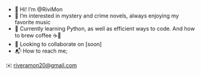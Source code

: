 - 👋 Hi! I’m @RiviMon
- 🧶 I’m interested in mystery and crime novels, always enjoying my favorite music
- 🌱 Currently learning Python, as well as efficient ways to code. And how to brew coffee ☕️🤎
- 👥 Looking to collaborate on [soon]
- 📬 How to reach me;

✉️ riveramon20@gmail.com

<!---
RiviMon/RiviMon is a ✨ special ✨ repository because its `README.md` (this file) appears on your GitHub profile.
You can click the Preview link to take a look at your changes.
--->
